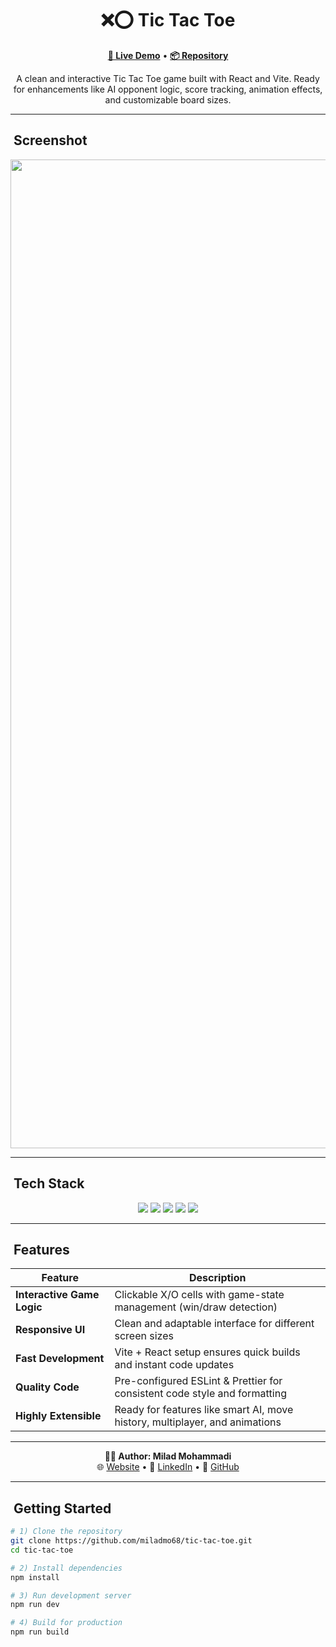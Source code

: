 <h1 align="center">❌⭕ Tic Tac Toe</h1>

<p align="center">
  <a href="https://miladmo68.github.io/tic-tac-toe/"><b>🔗 Live Demo</b></a> •
  <a href="https://github.com/miladmo68/tic-tac-toe"><b>📦 Repository</b></a>
</p>

<p align="center">
  A clean and interactive Tic Tac Toe game built with React and Vite. Ready for enhancements like AI opponent logic, score tracking, animation effects, and customizable board sizes.
</p>

---

## ​ Screenshot

<p align="center">
<img width="2880" height="1582" alt="tic-tac-toe" src="https://github.com/user-attachments/assets/7e5601f0-466c-4911-8205-5762a958e8d7" />

  </p>

---

## ​ Tech Stack

<p align="center">
  <img src="https://img.shields.io/badge/React-18-blue?style=for-the-badge&logo=react&logoColor=white" />
  <img src="https://img.shields.io/badge/Vite-latest-orange?style=for-the-badge&logo=vite&logoColor=white" />
  <img src="https://img.shields.io/badge/JavaScript-ES6-yellow?style=for-the-badge&logo=javascript&logoColor=black" />
  <img src="https://img.shields.io/badge/ESLint-configured-4B32C3?style=for-the-badge&logo=eslint&logoColor=white" />
  <img src="https://img.shields.io/badge/Prettier-setup-F7B93E?style=for-the-badge&logo=prettier&logoColor=black" />
</p>

---

## ​ Features

| Feature                  | Description                                                                 |
|-------------------------|-----------------------------------------------------------------------------|
| **Interactive Game Logic** | Clickable X/O cells with game-state management (win/draw detection)       |
| **Responsive UI**           | Clean and adaptable interface for different screen sizes                   |
| **Fast Development**        | Vite + React setup ensures quick builds and instant code updates           |
| **Quality Code**            | Pre-configured ESLint & Prettier for consistent code style and formatting |
| **Highly Extensible**       | Ready for features like smart AI, move history, multiplayer, and animations |

---

<p align="center">
  <b>👨‍💻 Author: Milad Mohammadi</b><br>
  🌐 <a href="https://miladweb.com">Website</a> • 💼 <a href="https://linkedin.com/in/miladmo68">LinkedIn</a> • 🐙 <a href="https://github.com/miladmo68">GitHub</a>
</p>

---

## ​ Getting Started

```bash
# 1) Clone the repository
git clone https://github.com/miladmo68/tic-tac-toe.git
cd tic-tac-toe

# 2) Install dependencies
npm install

# 3) Run development server
npm run dev

# 4) Build for production
npm run build

